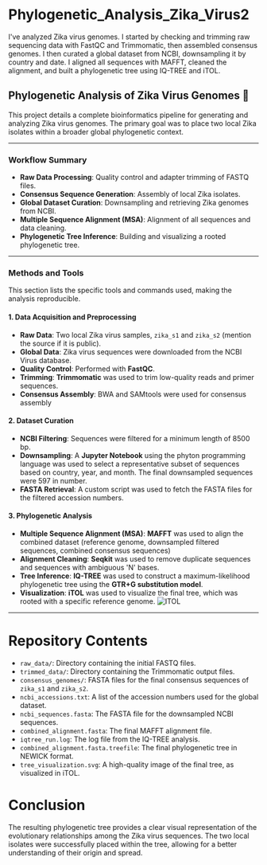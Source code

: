 # Phylogenetic_Analysis_Zika_Virus2
I've analyzed Zika virus genomes. I started by checking and trimming raw sequencing data with FastQC and Trimmomatic, then assembled consensus genomes. I then curated a global dataset from NCBI, downsampling it by country and date. I aligned all sequences with MAFFT, cleaned the alignment, and built a phylogenetic tree using IQ-TREE and iTOL.

## **Phylogenetic Analysis of Zika Virus Genomes** 🦠

This project details a complete bioinformatics pipeline for generating and analyzing Zika virus genomes. The primary goal was to place two local Zika isolates within a broader global phylogenetic context.

***

### **Workflow Summary**

* **Raw Data Processing**: Quality control and adapter trimming of FASTQ files.
* **Consensus Sequence Generation**: Assembly of local Zika isolates.
* **Global Dataset Curation**: Downsampling and retrieving Zika genomes from NCBI.
* **Multiple Sequence Alignment (MSA)**: Alignment of all sequences and data cleaning.
* **Phylogenetic Tree Inference**: Building and visualizing a rooted phylogenetic tree.

***

### **Methods and Tools**

This section lists the specific tools and commands used, making the analysis reproducible.

#### **1. Data Acquisition and Preprocessing**

* **Raw Data**: Two local Zika virus samples, `zika_s1` and `zika_s2` (mention the source if it is public).
* **Global Data**: Zika virus sequences were downloaded from the NCBI Virus database.
* **Quality Control**: Performed with **FastQC**.
* **Trimming**: **Trimmomatic** was used to trim low-quality reads and primer sequences.
* **Consensus Assembly**: BWA and SAMtools were used for consensus assembly

#### **2. Dataset Curation**

* **NCBI Filtering**: Sequences were filtered for a minimum length of 8500 bp.
* **Downsampling**: A **Jupyter Notebook** using the phyton programming language was used to select a representative subset of sequences based on country, year, and month. The final downsampled sequences were 597 in number.
* **FASTA Retrieval**: A custom script was used to fetch the FASTA files for the filtered accession numbers.

#### **3. Phylogenetic Analysis**

* **Multiple Sequence Alignment (MSA)**: **MAFFT** was used to align the combined dataset (reference genome, downsampled filtered sequences, combined consensus sequences)
* **Alignment Cleaning**: **Seqkit** was used to remove duplicate sequences and sequences with ambiguous 'N' bases.
* **Tree Inference**: **IQ-TREE** was used to construct a maximum-likelihood phylogenetic tree using the **GTR+G substitution model**.
* **Visualization**: **iTOL** was used to visualize the final tree, which was rooted with a specific reference genome.
![ITOL](image/ITOL.png)

***

# Repository Contents

* `raw_data/`: Directory containing the initial FASTQ files.
* `trimmed_data/`: Directory containing the Trimmomatic output files.
* `consensus_genomes/`: FASTA files for the final consensus sequences of `zika_s1` and `zika_s2`.
* `ncbi_accessions.txt`: A list of the accession numbers used for the global dataset.
* `ncbi_sequences.fasta`: The FASTA file for the downsampled NCBI sequences.
* `combined_alignment.fasta`: The final MAFFT alignment file.
* `iqtree_run.log`: The log file from the IQ-TREE analysis.
* `combined_alignment.fasta.treefile`: The final phylogenetic tree in NEWICK format.
* `tree_visualization.svg`: A high-quality image of the final tree, as visualized in iTOL.


# Conclusion

The resulting phylogenetic tree provides a clear visual representation of the evolutionary relationships among the Zika virus sequences. The two local isolates were successfully placed within the tree, allowing for a better understanding of their origin and spread.
